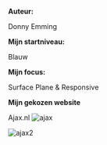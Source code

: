 **Auteur:**

Donny Emming

**Mijn startniveau:**

Blauw

**Mijn focus:**

Surface Plane & Responsive

**Mijn gekozen website**

Ajax.nl
![ajax](https://user-images.githubusercontent.com/112881062/192731706-32db9ba2-38ac-430c-9ff7-d13b43c525e1.PNG) 

![ajax2](https://user-images.githubusercontent.com/112881062/192732731-cd25266d-fc31-490a-9083-0861b0fbc4c4.PNG)

